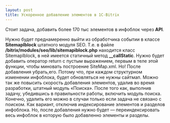 ```yaml
---
layout: post
title: Ускоренное добавление элементов в 1C-Bitrix
---
```


Стоит задача, добавить более 170 тыс элементов в инфоблок через **API**.

 
Нужно будет преднамеренно выйти из обработчика событии в классе **SitemapIblock** штатного модуля SEO.
Т.е. в файле **/bitrix/modules/seo/lib/sitemapiblock.php** находится класс SitemapIblock, в ней имеется статичный метод **__callStatic**.
Нужно будет добавить оператор return c пустым выражением, первым в теле этой функции, чтобы миновать построение SiteMap.xml. 
Но! После добавления убрать,его. Потому что, при каждом структурном изменении инфоблока, будет обновляться не нужны сайтмап. Можно так же повысить скорость добавления элементов, удалив во время разработки, штатный модуль «Поиска». После того как, выполнив задачу, убедившись в правильности работы, включить модуль поиска. 
Конечно, удалить его можно в случаи только если задача не связано с поиском. Как вариант, отключив индексирование элементов и разделов инфоблока. Но, после добавления нужно будет — переиндексировать весь инфоблок в которую было добавленно элементы и разделы.




